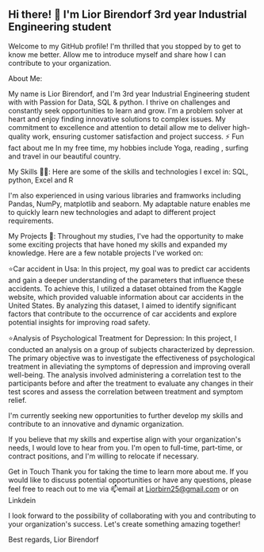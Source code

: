 ## Hi there! 👋 I'm Lior Birendorf 3rd year Industrial Engineering student

Welcome to my GitHub profile! I'm thrilled that you stopped by to get to know me better. Allow me to introduce myself and share how I can contribute to your organization.

About Me:

My name is Lior Birendorf, and I'm 3rd year Industrial Engineering student with with Passion for Data, SQL & python. I thrive on challenges and constantly seek opportunities to learn and grow. I'm a problem solver at heart and enjoy finding innovative solutions to complex issues.
My commitment to excellence and attention to detail allow me to deliver high-quality work, ensuring customer satisfaction and project success. ⚡ Fun fact about me In my free time, my hobbies include Yoga, reading , surfing and travel in our beautiful country.

My Skills 👨‍💻:
Here are some of the skills and technologies I excel in:
SQL, python, Excel and R

I'm also experienced in using various libraries and framworks including Pandas, NumPy, matplotlib and seaborn.
My adaptable nature enables me to quickly learn new technologies and adapt to different project requirements.

My Projects 📄: Throughout my studies, I've had the opportunity to make some exciting projects that have honed my skills and expanded my knowledge. Here are a few notable projects I've worked on:

⭐Car accident in Usa: In this project, my goal was to predict car accidents and gain a deeper understanding of the parameters that influence these accidents. To achieve this, I utilized a dataset obtained from the Kaggle website, which provided valuable information about car accidents in the United States. By analyzing this dataset, I aimed to identify significant factors that contribute to the occurrence of car accidents and explore potential insights for improving road safety.

⭐Analysis of Psychological Treatment for Depression: In this project, I conducted an analysis on a group of subjects characterized by depression. The primary objective was to investigate the effectiveness of psychological treatment in alleviating the symptoms of depression and improving overall well-being. The analysis involved administering a correlation test to the participants before and after the treatment to evaluate any changes in their test scores and assess the correlation between treatment and symptom relief.

I'm currently seeking new opportunities to further develop my skills and contribute to an innovative and dynamic organization.

If you believe that my skills and expertise align with your organization's needs, I would love to hear from you. I'm open to full-time, part-time, or contract positions, and I'm willing to relocate if necessary.

Get in Touch Thank you for taking the time to learn more about me. If you would like to discuss potential opportunities or have any questions, please feel free to reach out to me via 📫email at Liorbirn25@gmail.com or on Linkdein

I look forward to the possibility of collaborating with you and contributing to your organization's success. Let's create something amazing together!

Best regards, Lior Birendorf
